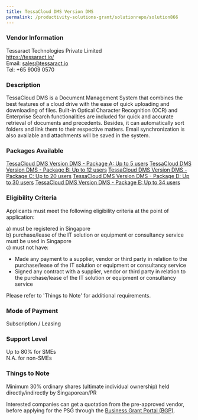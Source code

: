 ```yaml
---
title: TessaCloud DMS Version DMS
permalink: /productivity-solutions-grant/solutionrepo/solution866
---
```


### Vendor Information
Tessaract Technologies Private Limited<br>https://tessaract.io/<br>Email: sales@tessaract.io<br>Tel: +65 9009 0570

### Description

TessaCloud DMS is a Document Management System that combines the best features of a cloud drive with the ease of quick uploading and downloading of files. Built-in Optical Character Recognition (OCR) and Enterprise Search functionalities are included for quick and accurate retrieval of documents and precedents. Besides, it can automatically sort folders and link them to their respective matters. Email synchronization is also available and attachments will be saved in the system. 

### Packages Available

<a href='https://www.gobusiness.gov.sg/images/psg/Tessaract_Technologies_20190017_Annex_3_20200625142151_Part_1.pdf' target='_blank'>TessaCloud DMS Version DMS - Package A: Up to 5 users</a>
<a href='https://www.gobusiness.gov.sg/images/psg/Tessaract_Technologies_20190017_Annex_3_20200625142151_Part_2.pdf' target='_blank'>TessaCloud DMS Version DMS - Package B: Up to 12 users</a>
<a href='https://www.gobusiness.gov.sg/images/psg/Tessaract_Technologies_20190017_Annex_3_20200625142151_Part_3.pdf' target='_blank'>TessaCloud DMS Version DMS - Package C: Up to 20 users</a>
<a href='https://www.gobusiness.gov.sg/images/psg/Tessaract_Technologies_20190017_Annex_3_20200625142151_Part_4.pdf' target='_blank'>TessaCloud DMS Version DMS - Package D: Up to 30 users</a>
<a href='https://www.gobusiness.gov.sg/images/psg/Tessaract_Technologies_20190017_Annex_3_20200625142151_Part_5.pdf' target='_blank'>TessaCloud DMS Version DMS - Package E: Up to 34 users</a>

### Eligibility Criteria

Applicants must meet the following eligibility criteria at the point of application:

a) must be registered in Singapore <br>
b) purchase/lease of the IT solution or equipment or consultancy service must be used in Singapore <br>
c) must not have:
- Made any payment to a supplier, vendor or third party in relation to the purchase/lease of the IT solution or equipment or consultancy service
- Signed any contract with a supplier, vendor or third party in relation to the purchase/lease of the IT solution or equipment or consultancy service

Please refer to 'Things to Note' for additional requirements.

### Mode of Payment
Subscription / Leasing

### Support Level
Up to 80% for SMEs <br>
N.A. for non-SMEs

### Things to Note
Minimum 30% ordinary shares (ultimate individual ownership) held directly/indirectly by Singaporean/PR

Interested companies can get a quotation from the pre-approved vendor, before applying for the PSG through the <a target='_blank' href='https://www.businessgrants.gov.sg/'>Business Grant Portal (BGP)</a>.
